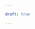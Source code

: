 ```yaml
---

draft: true

---
```

<!--
.. title: Open Collective
.. slug: opencollective
.. date: 2019-04-08
.. author: 
.. tags: open collective
.. category: mkt
.. link: 
.. description: 
.. type: text
-->

<!-- # [ES] OpenCollective -->
